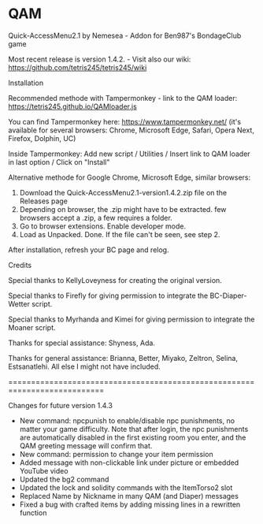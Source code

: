 # QAM

Quick-AccessMenu2.1 by Nemesea - Addon for Ben987's BondageClub game 

Most recent release is version 1.4.2. - Visit also our wiki: https://github.com/tetris245/tetris245/wiki

Installation 

Recommended methode with Tampermonkey - link to the QAM loader: https://tetris245.github.io/QAMloader.js

You can find Tampermonkey here: https://www.tampermonkey.net/ (it's available for several browsers: Chrome, Microsoft Edge, Safari, Opera Next, Firefox, Dolphin, UC)

Inside Tampermonkey: Add new script / Utilities / Insert link to QAM loader in last option / Click on "Install"

Alternative methode for Google Chrome, Microsoft Edge, similar browsers:
1. Download the Quick-AccessMenu2.1-version1.4.2.zip file on the Releases page
2. Depending on browser, the .zip might have to be extracted. few browsers accept a .zip, a few requires a folder.
3. Go to browser extensions. Enable developer mode.
4. Load as Unpacked. Done. If the file can't be seen, see step 2.

After installation, refresh your BC page and relog.

Credits

Special thanks to KellyLoveyness for creating the original version.

Special thanks to Firefly for giving permission to integrate the BC-Diaper-Wetter script.

Special thanks to Myrhanda and Kimei for giving permission to integrate the Moaner script.

Thanks for special assistance:
Shyness, Ada.

Thanks for general assistance:
Brianna, Better, Miyako, Zeltron, Selina, Estsanatlehi.
All else I might not have included.

===========================================================================

Changes for future version 1.4.3

* New command: npcpunish to enable/disable npc punishments, no matter your game difficulty. Note that after login, the npc punishments are automatically disabled in the first existing room you enter, and the QAM greeting message will confirm that.
* New command: permission to change your item permission
* Added message with non-clickable link under picture or embedded YouTube video 
* Updated the bg2 command
* Updated the lock and solidity commands with the ItemTorso2 slot
* Replaced Name by Nickname in many QAM (and Diaper) messages
* Fixed a bug with crafted items by adding missing lines in a rewritten function




